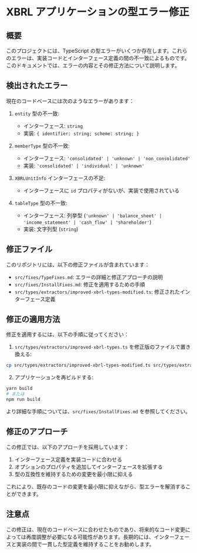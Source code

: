 # XBRL アプリケーションの型エラー修正

## 概要

このプロジェクトには、TypeScript の型エラーがいくつか存在します。これらのエラーは、実装コードとインターフェース定義の間の不一致によるものです。このドキュメントでは、エラーの内容とその修正方法について説明します。

## 検出されたエラー

現在のコードベースには次のようなエラーがあります：

1. `entity` 型の不一致:
   - インターフェース: `string`
   - 実装: `{ identifier: string; scheme: string; }`

2. `memberType` 型の不一致:
   - インターフェース: `'consolidated' | 'unknown' | 'non_consolidated'`
   - 実装: `'consolidated' | 'individual' | 'unknown'`

3. `XBRLUnitInfo` インターフェースの不足:
   - インターフェースに `id` プロパティがないが、実装で使用されている

4. `tableType` 型の不一致:
   - インターフェース: 列挙型 (`'unknown' | 'balance_sheet' | 'income_statement' | 'cash_flow' | 'shareholder'`)
   - 実装: 文字列型 (`string`)

## 修正ファイル

このリポジトリには、以下の修正ファイルが含まれています：

- `src/fixes/TypeFixes.md`: エラーの詳細と修正アプローチの説明
- `src/fixes/InstallFixes.md`: 修正を適用するための手順
- `src/types/extractors/improved-xbrl-types-modified.ts`: 修正されたインターフェース定義

## 修正の適用方法

修正を適用するには、以下の手順に従ってください：

1. `src/types/extractors/improved-xbrl-types.ts` を修正版のファイルで置き換える:
```bash
cp src/types/extractors/improved-xbrl-types-modified.ts src/types/extractors/improved-xbrl-types.ts
```

2. アプリケーションを再ビルドする:

```bash
yarn build
# または
npm run build
```

より詳細な手順については、`src/fixes/InstallFixes.md` を参照してください。

## 修正のアプローチ

この修正では、以下のアプローチを採用しています：

1. インターフェース定義を実装コードに合わせる
2. オプションのプロパティを追加してインターフェースを拡張する
3. 型の互換性を維持するための変更を最小限に抑える

これにより、既存のコードの変更を最小限に抑えながら、型エラーを解消することができます。

## 注意点

この修正は、現在のコードベースに合わせたものであり、将来的なコード変更によっては再度調整が必要になる可能性があります。長期的には、インターフェースと実装の間で一貫した型定義を維持することをお勧めします。
